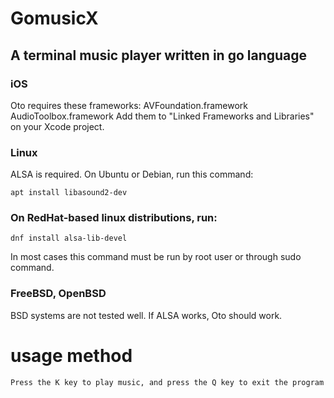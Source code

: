 # GomusicX
A terminal music player written in go language
---
### iOS
Oto requires these frameworks:
AVFoundation.framework
AudioToolbox.framework
Add them to "Linked Frameworks and Libraries" on your Xcode project.
### Linux
ALSA is required. On Ubuntu or Debian, run this command:

`apt install libasound2-dev`
### On RedHat-based linux distributions, run:
`dnf install alsa-lib-devel`

In most cases this command must be run by root user or through sudo command.
### FreeBSD, OpenBSD
BSD systems are not tested well. If ALSA works, Oto should work.
# usage method
    Press the K key to play music, and press the Q key to exit the program
